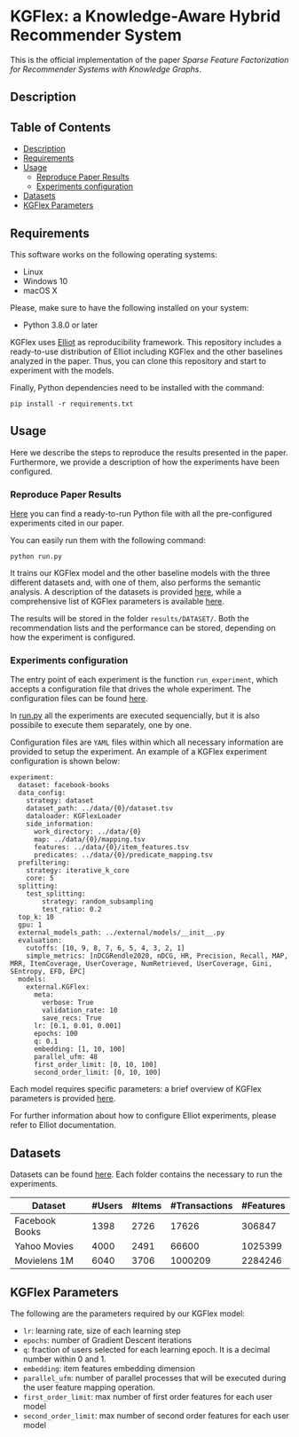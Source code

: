 # KGFlex: a Knowledge-Aware Hybrid Recommender System

This is the official implementation of the paper
*Sparse Feature Factorization for Recommender Systems with Knowledge Graphs*.


## Description

## Table of Contents

- [Description](#description)
- [Requirements](#requirements)
- [Usage](#usage)
  - [Reproduce Paper Results](#reproduce-paper-results)
  - [Experiments configuration](#experiments-configuration)
- [Datasets](#datasets)
- [KGFlex Parameters](#kgflex-parameters)

## Requirements 

This software works on the following operating systems:

* Linux
* Windows 10
* macOS X

Please, make sure to have the following installed on your system:

* Python 3.8.0 or later

KGFlex uses [Elliot](https://github.com/sisinflab/elliot) as reproducibility framework. This repository includes a ready-to-use distribution of Elliot including KGFlex and the other baselines analyzed in the paper. Thus, you can clone this repository and start to experiment with the models.

Finally, Python dependencies need to be installed with the command:

```
pip install -r requirements.txt
```

## Usage

Here we describe the steps to reproduce the results presented in the paper. Furthermore, we provide a description of how the experiments have been configured.

### Reproduce Paper Results

[Here](run.py) you can find a ready-to-run Python file with all the pre-configured experiments cited in our paper.

You can easily run them with the following command:

```
python run.py
```

It trains our KGFlex model and the other baseline models with the three different datasets and, with one of them, also performs the semantic analysis.
A description of the datasets is provided [here](#datasets), while a comprehensive list of KGFlex parameters is available [here](#).

The results will be stored in the folder ```results/DATASET/```. Both the recommendation lists and the performance can be stored, depending on how the experiment is configured.

### Experiments configuration

The entry point of each experiment is the function ```run_experiment```, which accepts a configuration file that drives the whole experiment.
The configuration files can be found [here](config_files/).

In [run.py](run.py) all the experiments are executed sequencially, but it is also possibile to execute them separately, one by one.


Configuration files are ```YAML``` files within which all necessary information are provided to setup the experiment. An example of a KGFlex experiment configuration is shown below:

```
experiment:
  dataset: facebook-books
  data_config:
    strategy: dataset
    dataset_path: ../data/{0}/dataset.tsv
    dataloader: KGFlexLoader
    side_information:
      work_directory: ../data/{0}
      map: ../data/{0}/mapping.tsv
      features: ../data/{0}/item_features.tsv
      predicates: ../data/{0}/predicate_mapping.tsv
  prefiltering:
    strategy: iterative_k_core
    core: 5
  splitting:
    test_splitting:
        strategy: random_subsampling
        test_ratio: 0.2
  top_k: 10
  gpu: 1
  external_models_path: ../external/models/__init__.py
  evaluation:
    cutoffs: [10, 9, 8, 7, 6, 5, 4, 3, 2, 1]
    simple_metrics: [nDCGRendle2020, nDCG, HR, Precision, Recall, MAP, MRR, ItemCoverage, UserCoverage, NumRetrieved, UserCoverage, Gini, SEntropy, EFD, EPC]
  models:
    external.KGFlex:
      meta:
        verbose: True
        validation_rate: 10
        save_recs: True
      lr: [0.1, 0.01, 0.001]
      epochs: 100
      q: 0.1
      embedding: [1, 10, 100]
      parallel_ufm: 48
      first_order_limit: [0, 10, 100]
      second_order_limit: [0, 10, 100]
 ```

Each model requires specific parameters: a brief overview of KGFlex parameters is provided [here](#kgflex-parameters).

For further information about how to configure Elliot experiments, please refer to Elliot documentation.



## Datasets

Datasets can be found [here](data). Each folder contains the necessary to run the experiments.

Dataset | #Users | #Items | #Transactions | #Features
-- | -- | -- | -- | --
Facebook Books | 1398 | 2726 | 17626 | 306847
Yahoo Movies | 4000 |  2491 | 66600 | 1025399
Movielens 1M | 6040 | 3706 | 1000209 | 2284246

## KGFlex Parameters

The following are the parameters required by our KGFlex model:
- ```lr```: learning rate, size of each learning step
- ```epochs```: number of Gradient Descent iterations
- ```q```: fraction of users selected for each learning epoch. It is a decimal number within 0 and 1. 
- ```embedding```: item features embedding dimension
- ```parallel_ufm```: number of parallel processes that will be executed during the user feature mapping operation.
- ```first_order_limit```: max number of first order features for each user model
- ```second_order_limit```: max number of second order features for each user model
